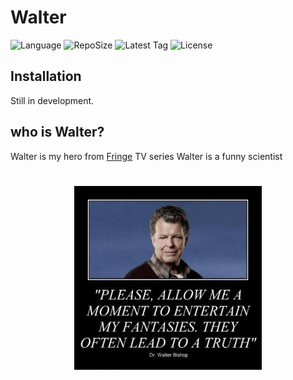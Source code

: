 # Walter

![Language](https://img.shields.io/github/languages/top/TahaPY/Walter.svg?style=for-the-badge&logo=language) ![RepoSize](https://img.shields.io/github/repo-size/TahaPY/Walter.svg?style=for-the-badge&logo=size) ![Latest Tag](https://img.shields.io/github/tag/LinArcX/Trinity.svg?style=for-the-badge&logo=tag) ![License](https://img.shields.io/github/license/TahaPY/Walter?style=for-the-badge)

## Installation

Still in development.

## who is Walter?

Walter is my hero from [Fringe](https://www.imdb.com/title/tt1119644) TV series
Walter is a funny scientist

<h1 align="center">
	<img width="300" src="images/walter.jpg" alt="walter">
	<br>
</h1>
